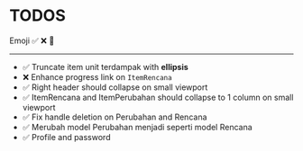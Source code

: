 # TODOS

Emoji ✅ ❌ 🔲

---

- ✅ Truncate item unit terdampak with **ellipsis**
- ❌ Enhance progress link on `ItemRencana`
- ✅ Right header should collapse on small viewport
- ✅ ItemRencana and ItemPerubahan should collapse to 1 column on small viewport
- ✅ Fix handle deletion on Perubahan and Rencana
- ✅ Merubah model Perubahan menjadi seperti model Rencana
- ✅ Profile and password
